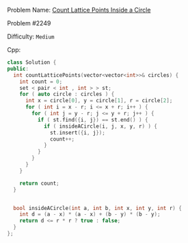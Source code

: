 Problem Name: [Count Lattice Points Inside a Circle](https://leetcode.com/problems/count-lattice-points-inside-a-circle/)

Problem #2249

Difficulty: `Medium`

Cpp:

```cpp
class Solution {
public:
  int countLatticePoints(vector<vector<int>>& circles) {
    int count = 0;
    set < pair < int , int > > st;
    for ( auto circle : circles ) {
      int x = circle[0], y = circle[1], r = circle[2];
      for ( int i = x - r; i <= x + r; i++ ) {
        for ( int j = y - r; j <= y + r; j++ ) {
          if ( st.find({i, j}) == st.end() ) {
            if ( insideACircle(i, j, x, y, r) ) {
              st.insert({i, j});
              count++;
            }
          }
        }
      }
    }

    return count;
  }


  bool insideACircle(int a, int b, int x, int y, int r) {
    int d = (a - x) * (a - x) + (b - y) * (b - y);
    return d <= r * r ? true : false;
  }
};

```
